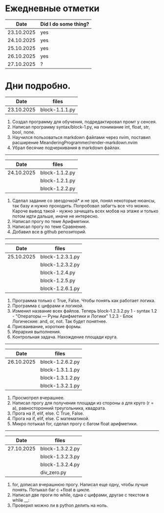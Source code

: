 # Ежедневные отметки
| Date | Did I do some thing? |
| ------| -------------------- |
| 23.10.2025 | yes |
| 24.10.2025 | yes |
| 25.10.2025 | yes |
| 26.10.2025 | yes |
| 27.10.2025 | ? |
# Дни подробно.

| Date | files |
| ------ | -------------------- |
| 23.10.2025 | block-1.1.1.py |
1. Создал программу для обучения, подредактировал промт у сенсея.
2. Написал программу syntax/block-1.py, на понимание int, float, str, bool, none.
3. Научился пользоваться markdown файлами через nvim, поставил расширение MeanderingProgrammer/render-markdown.nvim
4. Убрал бесячие подчеркивания в markdown файлах.
---

| Date | files |
| ------ | -------------------- |
| 24.10.2025 | block-1.1.2.py |
| | block-1.2.1.py |
| | block-1.2.2.py|

1. Сделал задание со звездочкой* и не зря, понял некоторые нюансы, так базу и нужно проходить. Попробовал забагть все что можно. Кароче вывод такой - нужно зачищать всех мобов на этаже и только потом идти дальше, иначе не интересно.
2. Написал прогу по теме Арифметики.
3. Написал прогу по теме Сравнение.
4. Добавил все в github репозиторий.
---

| Date | files |
| ------ | -------------------- |
| 25.10.2025 | block-1.2.3.1.py |
| | block-1.2.3.2.py |
| | block-1.2.4.py |
| | block-1.2.5.py |
| | block-1.2.6.1.py |

1. Программа только с True, False. Чтобы понять как работает логика.
2. Программа с цифрами и логикой.
3. Изменил название всех файлов.
Теперь block-1.2.3.2.py
1 - syntax
1.2 - "Операторы — Руны Арифметики и Логики"
1.2.3 - Блок Логические: and, or, not.
Так будет понятнее.
4. Присваивание, короткие формы.
5. Иерархия выполнения.
6. Контрольная задача. Нахождение площади круга.
---

| Date | files |
| ------ | -------------------- |
| 26.10.2025 | block-1.2.6.2.py |
| | block-1.3.1.1.py |
| | block-1.3.1.2.py |
| | block-1.3.2.1.py |

1. Просмотрел вчерашнее.
2. Написал прогу для получения площади из стороны a для круго (r = a), равносторонний треугольника, квадрата.
3. Прога на if, elif, else. С True, False.
4. Прога на if, elif, else. С математикой.
5. Микро потыкал for, сделал прогу с багом float арифметики.
---

| Date | files |
| ------ | -------------------- |
| 27.10.2025 | block-1.3.2.2.py |
| | block-1.3.2.3.py |
| | block-1.3.2.4.py |
| | div_zero.py |
1. for, дописал вчерашнюю прогу. Написал еще одну, чтобы лучше понять. Потыкал баг с +float в цикле.
2. Написал две проги по while, одна с цифрами, другае с текстом в while __:
3. Проверил можно ли в python делить на ноль.

